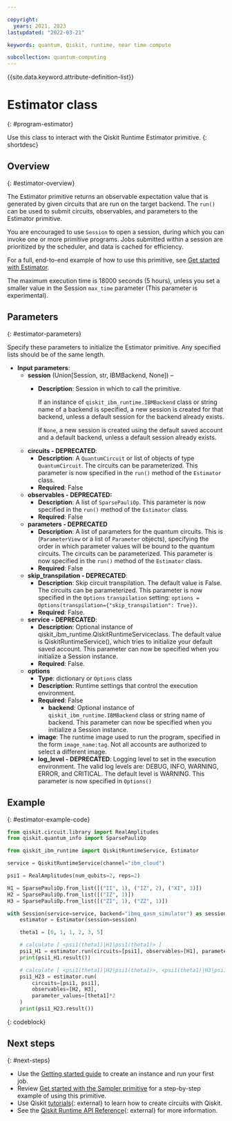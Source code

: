 ```yaml
---

copyright:
  years: 2021, 2023
lastupdated: "2022-03-21"

keywords: quantum, Qiskit, runtime, near time compute

subcollection: quantum-computing
---
```

{{site.data.keyword.attribute-definition-list}}

# Estimator class
{: #program-estimator}


Use this class to interact with the Qiskit Runtime Estimator primitive.
{: shortdesc}

## Overview
{: #estimator-overview}

The Estimator primitive returns an observable expectation value that is generated by given circuits that are run on the target backend. The `run()` can be used to submit circuits, observables, and parameters to the Estimator primitive.

You are encouraged to use `Session` to open a session, during which you can invoke one or more primitive programs. Jobs submitted within a session are prioritized by the scheduler, and data is cached for efficiency.

For a full, end-to-end example of how to use this primitive, see [Get started with Estimator](/docs/quantum-computing?topic=quantum-computing-example-estimator).

The maximum execution time is 18000 seconds (5 hours), unless you set a smaller value in the Session `max_time` parameter (This parameter is experimental).

## Parameters
{: #estimator-parameters}

Specify these parameters to initialize the Estimator primitive. Any specified lists should be of the same length.

- **Input parameters**:
    - **session** (Union[Session, str, IBMBackend, None]) –
        - **Description**: Session in which to call the primitive.

          If an instance of `qiskit_ibm_runtime.IBMBackend` class or string name of a backend is specified, a new session is created for that backend, unless a default session for the backend already exists.

          If `None`, a new session is created using the default saved account and a default backend, unless a default session already exists.
    - **circuits - DEPRECATED**:
        - **Description**: A `QuantumCircuit` or list of objects of type `QuantumCircuit`. The circuits can be parameterized. This parameter is now specified in the `run()` method of the `Estimator` class.
        - **Required**: False
    - **observables - DEPRECATED:**
        - **Description**: A list of `SparsePauliOp`. This parameter is now specified in the `run()` method of the `Estimator` class.
        - **Required**: False
    - **parameters - DEPRECATED**
        - **Description**: A list of parameters for the quantum circuits. This is (`ParameterView` or a list of `Parameter` objects), specifying the order in which parameter values will be bound to the quantum circuits. The circuits can be parameterized. This parameter is now specified in the `run()` method of the `Estimator` class.
        - **Required**: False
    - **skip_transpilation - DEPRECATED**:
        - **Description**: Skip circuit transpilation. The default value is False. The circuits can be parameterized. This parameter is now specified in the `Options` `transpilation` setting:  `options = Options(transpilation={"skip_transpilation": True})`.
        - **Required**: False.
    - **service - DEPRECATED**:
        - **Description**: Optional instance of qiskit_ibm_runtime.QiskitRuntimeServiceclass.  The default value is QiskitRuntimeService(), which tries to initialize your default saved account. This parameter can now be specified when you initialize a Session instance.
        - **Required**: False.
    - **options**        
        - **Type**: dictionary or `Options` class    
        - **Description**: Runtime settings that control the execution environment.
        - **Required**: False   
            - **backend**: Optional instance of `qiskit_ibm_runtime.IBMBackend` class or string name of backend. This parameter can now be specified when you initialize a Session instance.
        - **image**: The runtime image used to run the program, specified in the form `image_name:tag`. Not all accounts are authorized to select a different image.
        - **log_level - DEPRECATED**: Logging level to set in the execution environment. The valid log levels are: DEBUG, INFO, WARNING, ERROR, and CRITICAL. The default level is WARNING. This parameter is now specified in `Options()`

## Example
{: #estimator-example-code}

```Python
from qiskit.circuit.library import RealAmplitudes
from qiskit.quantum_info import SparsePauliOp

from qiskit_ibm_runtime import QiskitRuntimeService, Estimator

service = QiskitRuntimeService(channel="ibm_cloud")

psi1 = RealAmplitudes(num_qubits=2, reps=2)

H1 = SparsePauliOp.from_list([("II", 1), ("IZ", 2), ("XI", 3)])
H2 = SparsePauliOp.from_list([("IZ", 1)])
H3 = SparsePauliOp.from_list([("ZI", 1), ("ZZ", 1)])

with Session(service=service, backend="ibmq_qasm_simulator") as session:
    estimator = Estimator(session=session)

    theta1 = [0, 1, 1, 2, 3, 5]

    # calculate [ <psi1(theta1)|H1|psi1(theta1)> ]
    psi1_H1 = estimator.run(circuits=[psi1], observables=[H1], parameter_values=[theta1])
    print(psi1_H1.result())

    # calculate [ <psi1(theta1)|H2|psi1(theta1)>, <psi1(theta1)|H3|psi1(theta1)> ]
    psi1_H23 = estimator.run(
        circuits=[psi1, psi1],
        observables=[H2, H3],
        parameter_values=[theta1]*2
    )
    print(psi1_H23.result())
```
{: codeblock}


## Next steps
{: #next-steps}

- Use the [Getting started guide](/docs/quantum-computing?topic=quantum-computing-get-started) to create an instance and run your first job.
- Review [Get started with the Sampler primitive](/docs/quantum-computing?topic=quantum-computing-example-estimator) for a step-by-step example of using this primitive.
- Use Qiskit [tutorials](https://qiskit.org/documentation/tutorials.html){: external} to learn how to create circuits with Qiskit.
- See the [Qiskit Runtime API Reference](https://docs.quantum-computing.ibm.com/api/qiskit-ibm-runtime/runtime_service){: external} for more information.
